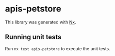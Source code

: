 # apis-petstore

This library was generated with [Nx](https://nx.dev).

## Running unit tests

Run `nx test apis-petstore` to execute the unit tests.
